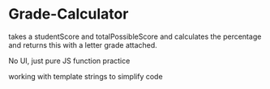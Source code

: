 # Grade-Calculator

takes a studentScore and totalPossibleScore and calculates the percentage and returns this with a letter grade attached.

No UI, just pure JS function practice 

working with template strings to simplify code 
